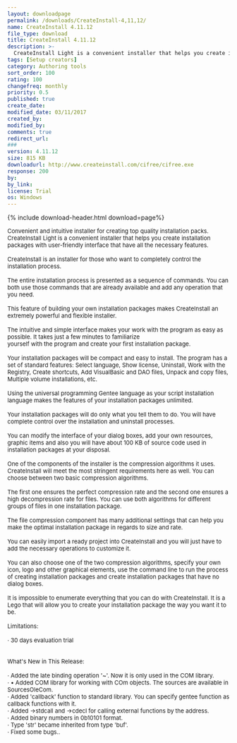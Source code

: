 ```yaml
---
layout: downloadpage
permalink: /downloads/CreateInstall-4,11,12/
name: CreateInstall 4.11.12
file_type: download
title: CreateInstall 4.11.12
description: >-
  CreateInstall Light is a convenient installer that helps you create installation packages with user-friendly interface that have all the necessary features. CreateInstall is an installer for those who want to completely control the installation pro..
tags: [Setup creators]
category: Authoring tools
sort_order: 100
rating: 100
changefreq: monthly
priority: 0.5
published: true
create_date: 
modified_date: 03/11/2017
created_by: 
modified_by: 
comments: true
redirect_url: 
### 
version: 4.11.12
size: 815 KB
downloadurl: http://www.createinstall.com/cifree/cifree.exe
response: 200
by: 
by_link: 
license: Trial
os: Windows
---
```


{% include download-header.html download=page%}

<p style="fix-download-text !important">
<p><font size="2">Convenient and intuitive installer for creating top quality installation packs. <br />
CreateInstall Light is a convenient installer that helps you create installation packages with user-friendly interface that have all the necessary features. <br />
<br />
CreateInstall is an installer for those who want to completely control the installation process. <br />
<br />
The entire installation process is presented as a sequence of commands. You can both use those commands that are already available and add any operation that you need. <br />
<br />
This feature of building your own installation packages makes CreateInstall an extremely powerful and flexible installer. <br />
<br />
The intuitive and simple interface makes your work with the program as easy as possible. It takes just a few minutes to familiarize <br />
yourself with the program and create your first installation package. <br />
<br />
Your installation packages will be compact and easy to install. The program has a set of standard features: Select language, Show license, Uninstall, Work with the Registry, Create shortcuts, Add VisualBasic and DAO files, Unpack and copy files, Multiple volume installations, etc. <br />
<br />
Using the universal programming Gentee language as your script installation language makes the features of your installation packages unlimited. <br />
<br />
Your installation packages will do only what you tell them to do. You will have complete control over the installation and uninstall processes. <br />
<br />
You can modify the interface of your dialog boxes, add your own resources, graphic items and also you will have about 100 KB of source code used in installation packages at your disposal. <br />
<br />
One of the components of the installer is the compression algorithms it uses. CreateInstall will meet the most stringent requirements here as well. You can choose between two basic compression algorithms. <br />
<br />
The first one ensures the perfect compression rate and the second one ensures a high decompression rate for files. You can use both algorithms for different groups of files in one installation package. <br />
<br />
The file compression component has many additional settings that can help you make the optimal installation package in regards to size and rate. <br />
<br />
You can easily import a ready project into CreateInstall and you will just have to add the necessary operations to customize it. <br />
<br />
You can also choose one of the two compression algorithms, specify your own icon, logo and other graphical elements, use the command line to run the process of creating installation packages and create installation packages that have no dialog boxes. <br />
<br />
It is impossible to enumerate everything that you can do with CreateInstall. It is a Lego that will allow you to create your installation package the way you want it to be. <br />
<br />
Limitations: <br />
<br />
· 30 days evaluation trial <br />
<br />
<br />
What's New in This Release: <br />
<br />
· Added the late binding operation '~'. Now it is only used in the COM library. <br />
· • Added COM library for working with COm objects. The sources are available in SourcesOleCom. <br />
· Added 'callback' function to standard library. You can specify gentee function as callback functions with it. <br />
· Added -&gt;stdcall and -&gt;cdecl for calling external functions by the address. <br />
· Added binary numbers in 0b10101 format. <br />
· Type 'str' became inherited from type 'buf'. <br />
· Fixed some bugs..</font></p></p>

